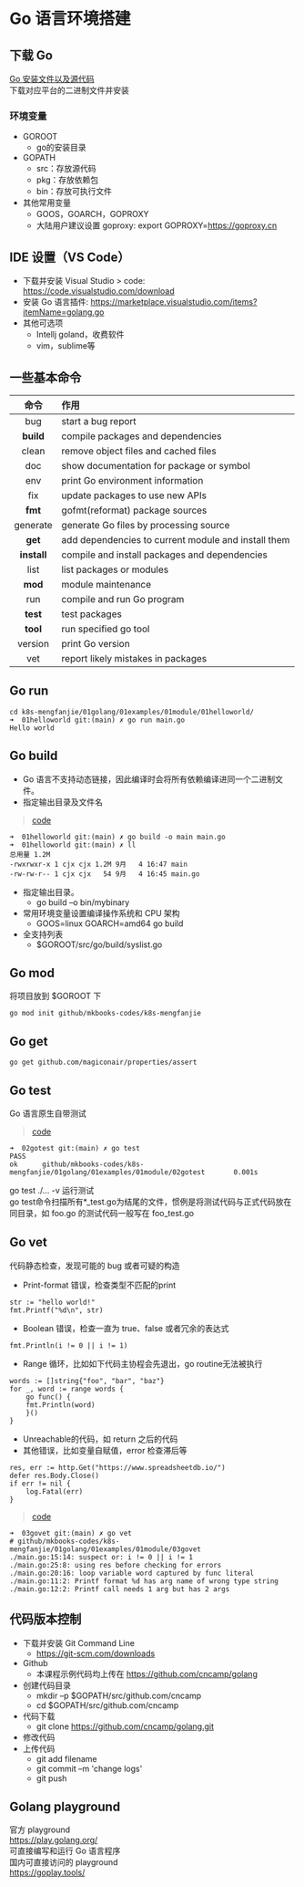# Go 语言环境搭建

## 下载 Go
[Go 安装文件以及源代码](https://golang.google.cn/dl/)<br>
下载对应平台的二进制文件并安装

### 环境变量
- GOROOT
    - go的安装目录
- GOPATH
    - src：存放源代码
    - pkg：存放依赖包
    - bin：存放可执行文件
- 其他常用变量
    - GOOS，GOARCH，GOPROXY
    - 大陆用户建议设置 goproxy: export GOPROXY=https://goproxy.cn
## IDE 设置（VS Code）
- 下载并安装 Visual Studio > code: https://code.visualstudio.com/download
- 安装 Go 语言插件: https://marketplace.visualstudio.com/items?itemName=golang.go
- 其他可选项
    - Intellj goland，收费软件
    - vim，sublime等

## 一些基本命令
| 命令          | 作用 |
| :----:        | :--- |
| bug           | start a bug report |
| **build**     | compile packages and dependencies |
| clean         | remove object files and cached files |
| doc           | show documentation for package or symbol |
| env           | print Go environment information |
| fix           | update packages to use new APIs |
| **fmt**       | gofmt(reformat) package sources |
| generate      | generate Go files by processing source |
| **get**       | add dependencies to current module and install them |
| **install**   | compile and install packages and dependencies |
| list          | list packages or modules |
| **mod**       | module maintenance |
| run           | compile and run Go program |
| **test**      | test packages |
| **tool**      | run specified go tool |
| version       | print Go version |
| vet           | report likely mistakes in packages |

## Go run
```
cd k8s-mengfanjie/01golang/01examples/01module/01helloworld/
➜  01helloworld git:(main) ✗ go run main.go 
Hello world
```

## Go build
- Go 语言不支持动态链接，因此编译时会将所有依赖编译进同一个二进制文件。
- 指定输出目录及文件名

> [code](https://github.com/mkbooks-codes/k8s-mengfanjie/blob/main/01golang/01examples/01module/01helloworld/main.go)
```
➜  01helloworld git:(main) ✗ go build -o main main.go   
➜  01helloworld git:(main) ✗ ll 
总用量 1.2M
-rwxrwxr-x 1 cjx cjx 1.2M 9月   4 16:47 main
-rw-rw-r-- 1 cjx cjx   54 9月   4 16:45 main.go
```
- 指定输出目录。
    - go build –o bin/mybinary
- 常用环境变量设置编译操作系统和 CPU 架构
    - GOOS=linux GOARCH=amd64 go build
- 全支持列表
    - $GOROOT/src/go/build/syslist.go

## Go mod
将项目放到 $GOROOT 下
```
go mod init github/mkbooks-codes/k8s-mengfanjie
```

## Go get
```
go get github.com/magiconair/properties/assert
```

## Go test
Go 语言原生自带测试

> [code](https://github.com/mkbooks-codes/k8s-mengfanjie/blob/main/01golang/01examples/01module/02gotest/main.go)
```
➜  02gotest git:(main) ✗ go test                                        
PASS
ok      github/mkbooks-codes/k8s-mengfanjie/01golang/01examples/01module/02gotest       0.001s
```
go test ./… -v 运行测试<br>
go test命令扫描所有*_test.go为结尾的文件，惯例是将测试代码与正式代码放在同目录，如 foo.go 的测试代码一般写在 foo_test.go

## Go vet
代码静态检查，发现可能的 bug 或者可疑的构造<br>
- Print-format 错误，检查类型不匹配的print
```
str := "hello world!"
fmt.Printf("%d\n", str)
```
- Boolean 错误，检查一直为 true、false 或者冗余的表达式
```
fmt.Println(i != 0 || i != 1)
```
- Range 循环，比如如下代码主协程会先退出，go routine无法被执行
```
words := []string{"foo", "bar", "baz"} 
for _, word := range words {
    go func() {
    fmt.Println(word)
    }()
}
```
- Unreachable的代码，如 return 之后的代码
- 其他错误，比如变量自赋值，error 检查滞后等
```
res, err := http.Get("https://www.spreadsheetdb.io/") 
defer res.Body.Close() 
if err != nil {
    log.Fatal(err)
}
```

> [code](https://github.com/mkbooks-codes/k8s-mengfanjie/blob/main/01golang/01examples/01module/03govet/main.go)

```
➜  03govet git:(main) ✗ go vet
# github/mkbooks-codes/k8s-mengfanjie/01golang/01examples/01module/03govet
./main.go:15:14: suspect or: i != 0 || i != 1
./main.go:25:8: using res before checking for errors
./main.go:20:16: loop variable word captured by func literal
./main.go:11:2: Printf format %d has arg name of wrong type string
./main.go:12:2: Printf call needs 1 arg but has 2 args
```

## 代码版本控制
- 下载并安装 Git Command Line
    - https://git-scm.com/downloads
- Github
    - 本课程示例代码均上传在 https://github.com/cncamp/golang
- 创建代码目录
    - mkdir –p $GOPATH/src/github.com/cncamp
    - cd $GOPATH/src/github.com/cncamp
- 代码下载
    - git clone https://github.com/cncamp/golang.git
- 修改代码
- 上传代码
    - git add filename
    - git commit –m 'change logs'
    - git push

## Golang playground
官方 playground<br>
https://play.golang.org/<br>
可直接编写和运行 Go 语言程序<br>
国内可直接访问的 playground<br>
https://goplay.tools/<br>
